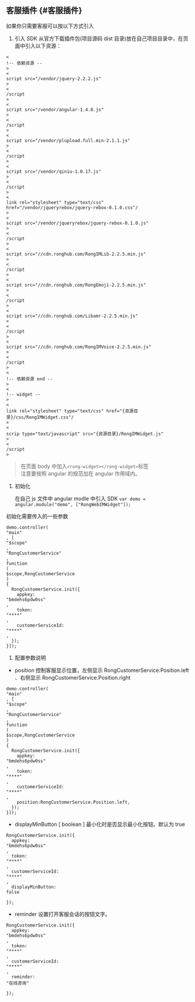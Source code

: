 ## 客服插件 {#客服插件}

如果你只需要客服可以按以下方式引入

1. 引入 SDK 从官方下载插件包\(项目源码 dist 目录\)放在自己项目目录中，在页面中引入以下资源：

```
<
!-- 依赖资源 --
>
<
script src="/vendor/jquery-2.2.2.js"
>
<
/script
>
<
script src="/vendor/angular-1.4.8.js"
>
<
/script
>
<
script src="/vendor/plupload.full.min-2.1.1.js"
>
<
/script
>
<
script src="/vendor/qiniu-1.0.17.js"
>
<
/script
>
<
link rel="stylesheet" type="text/css" href="/vendor/jqueryrebox/jquery-rebox-0.1.0.css"/
>
<
script src="/vendor/jqueryrebox/jquery-rebox-0.1.0.js"
>
<
/script
>
<
script src="//cdn.ronghub.com/RongIMLib-2.2.5.min.js"
>
<
/script
>
<
script src="//cdn.ronghub.com/RongEmoji-2.2.5.min.js"
>
<
/script
>
<
script src="//cdn.ronghub.com/Libamr-2.2.5.min.js"
>
<
/script
>
<
script src="//cdn.ronghub.com/RongIMVoice-2.2.5.min.js"
>
<
/script
>
<
!-- 依赖资源 end --
>
<
!-- widget --
>
<
link rel="stylesheet" type="text/css" href="{资源目录}/css/RongIMWidget.css"/
>
<
scrip type="text/javascript" src="{资源目录}/RongIMWidget.js"
>
<
/script
>
```

> 在页面 body 中加入`<rong-widget></rong-widget>`标签  
> 注意要按照 angular 的规范加在 angular 作用域内。

1. 初始化
 
   在自己 js 文件中 angular modle 中引入 SDK
   `var demo = angular.module("demo", ["RongWebIMWidget"]);`

初始化需要传入的一些参数

```
demo.controller(
"main"
, [
"$scope"
, 
"RongCustomerService"
, 
function
(
$scope,RongCustomerService
) 
{
  RongCustomerService.init({
    appkey:
"bmdehs6pdw0ss"
,
    token:
"****"
,
    customerServiceId:
"****"
,
  });
}]);
```

1. 配置参数说明

* position 控制客服显示位置，左侧显示 RongCustomerService.Position.left 、右侧显示 RongCustomerService.Position.right

```
demo.controller(
"main"
, [
"$scope"
, 
"RongCustomerService"
, 
function
(
$scope,RongCustomerService
) 
{
  RongCustomerService.init({
    appkey:
"bmdehs6pdw0ss"
,
    token:
"****"
,
    customerServiceId:
"****"
,
    position:RongCustomerService.Position.left,
  });
}]);
```

* displayMinButton \[ boolean \] 最小化时是否显示最小化按钮。默认为 true

```
RongCustomerService.init({
  appkey:
"bmdehs6pdw0ss"
,
  token:
"****"
,
  customerServiceId:
"****"
,
  displayMinButton:
false

});
```

* reminder 设置打开客服会话的按钮文字。

```
RongCustomerService.init({
  appkey:
"bmdehs6pdw0ss"
,
  token:
"****"
,
  customerServiceId:
"****"
,
  reminder:
"在线咨询"

});
```



